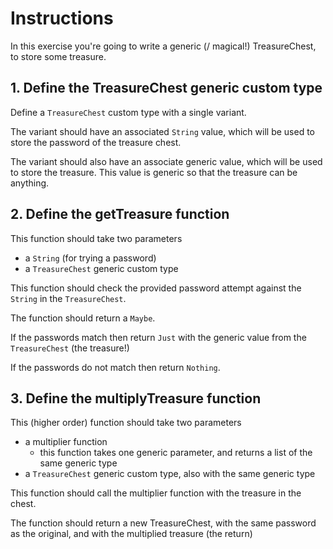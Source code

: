 # Instructions

In this exercise you're going to write a generic (/ magical!) TreasureChest, to store some treasure.

## 1. Define the TreasureChest generic custom type

Define a `TreasureChest` custom type with a single variant.

The variant should have an associated `String` value, which will be used to store the password of the treasure chest.

The variant should also have an associate generic value, which will be used to store the treasure.
This value is generic so that the treasure can be anything.

## 2. Define the getTreasure function

This function should take two parameters

- a `String` (for trying a password)
- a `TreasureChest` generic custom type

This function should check the provided password attempt against the `String` in the `TreasureChest`.

The function should return a `Maybe`.

If the passwords match then return `Just` with the generic value from the `TreasureChest` (the treasure!)

If the passwords do not match then return `Nothing`.

## 3. Define the multiplyTreasure function

This (higher order) function should take two parameters

- a multiplier function
  - this function takes one generic parameter, and returns a list of the same generic type
- a `TreasureChest` generic custom type, also with the same generic type

This function should call the multiplier function with the treasure in the chest.

The function should return a new TreasureChest, with the same password as the original, and with the multiplied treasure (the return)

